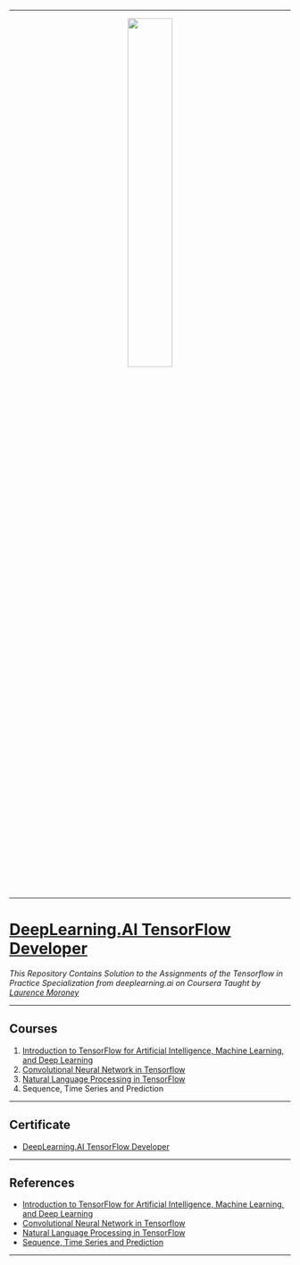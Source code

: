----------------------------------------------------------------------------------------
<p align="center"><img width="40%" src="https://github.com/sahilkhose/TensorFlow-in-Practice-Specialization/blob/master/Logo.jpg" /></p>

-------------------------------------------------------------------------------------------

# [DeepLearning.AI TensorFlow Developer](https://www.coursera.org/specializations/tensorflow-in-practice)
*This Repository Contains Solution to the Assignments of the Tensorflow in Practice Specialization from deeplearning.ai on Coursera Taught by [Laurence Moroney](https://www.coursera.org/instructor/lmoroney)*

--------------------------------------------------------------------------------------------

## Courses
1. [Introduction to TensorFlow for Artificial Intelligence, Machine Learning, and Deep Learning](https://github.com/sahilkhose/TensorFlow-in-Practice-Specialization/tree/master/course1)
2. [Convolutional Neural Network in Tensorflow](https://github.com/sahilkhose/TensorFlow-in-Practice-Specialization/tree/master/course2)
3. [Natural Language Processing in TensorFlow](https://github.com/sahilkhose/TensorFlow-in-Practice-Specialization/tree/master/course3)
4. Sequence, Time Series and Prediction

-------------------------------------------------------------------------------------------------------------

## Certificate
* [DeepLearning.AI TensorFlow Developer](https://www.coursera.org/account/accomplishments/specialization/certificate/JNWH7K3GSB75)

--------------------------------------------------------------------------------------------------------------

## References
* [Introduction to TensorFlow for Artificial Intelligence, Machine Learning, and Deep Learning](https://www.coursera.org/learn/introduction-tensorflow)
* [Convolutional Neural Network in Tensorflow](https://www.coursera.org/learn/convolutional-neural-networks-tensorflow)
* [Natural Language Processing in TensorFlow](https://www.coursera.org/learn/natural-language-processing-tensorflow)
* [Sequence, Time Series and Prediction](https://www.coursera.org/learn/tensorflow-sequences-time-series-and-prediction)

---------------------------------------------------------------------------------------------------------------

